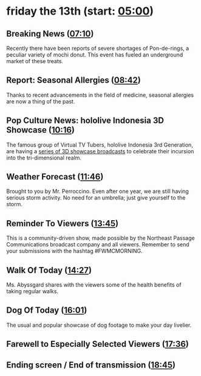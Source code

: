 # friday the 13th (start: [05:00](https://youtu.be/QW_VwFyUBeU?t=05m00s))

## Breaking News ([07:10](https://youtu.be/QW_VwFyUBeU?t=07m10s))

Recently there have been reports of severe shortages of Pon-de-rings, a peculiar variety of mochi donut. This event has fueled an underground market of these treats.

## Report: Seasonal Allergies ([08:42](https://youtu.be/QW_VwFyUBeU?t=08m42s))

Thanks to recent advancements in the field of medicine, seasonal allergies are now a thing of the past.

## Pop Culture News: hololive Indonesia 3D Showcase ([10:16](https://youtu.be/QW_VwFyUBeU?t=10m16s))

The famous group of Virtual TV Tubers, hololive Indonesia 3rd Generation, are having a [series of 3D showcase broadcasts](https://twitter.com/hololive_Id/status/1712090688505127387) to celebrate their incursion into the tri-dimensional realm.

## Weather Forecast ([11:46](https://youtu.be/QW_VwFyUBeU?t=11m46s))

Brought to you by Mr. Perroccino. Even after one year, we are still having serious storm activity. No need for an umbrella; just give yourself to the storm.

## Reminder To Viewers ([13:45](https://youtu.be/QW_VwFyUBeU?t=13m45s))

This is a community-driven show, made possible by the Northeast Passage Communications broadcast company and all viewers. Remember to send your submissions with the hashtag \#FWMCMORNING.

## Walk Of Today ([14:27](https://youtu.be/QW_VwFyUBeU?t=14m27s))

Ms. Abyssgard shares with the viewers some of the health benefits of taking regular walks.

## Dog Of Today ([16:01](https://youtu.be/QW_VwFyUBeU?t=16m01s))

The usual and popular showcase of dog footage to make your day livelier.

## Farewell to Especially Selected Viewers ([17:36](https://youtu.be/QW_VwFyUBeU?t=17m36s))

## Ending screen / End of transmission ([18:45](https://youtu.be/QW_VwFyUBeU?t=18m45s))
